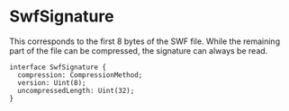 # SwfSignature

This corresponds to the first 8 bytes of the SWF file. While the remaining part of the file
can be compressed, the signature can always be read.

```
interface SwfSignature {
  compression: CompressionMethod;
  version: Uint(8);
  uncompressedLength: Uint(32);
}
```
